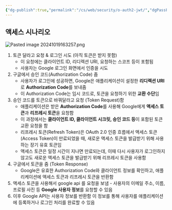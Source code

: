 ```yaml
---
{"dg-publish":true,"permalink":"/cs/web/security/o-auth2-jwt/","dgPassFrontmatter":true,"noteIcon":""}
---
```



## 액세스 시나리오

![Pasted image 20241019163257.png](/img/user/images/Pasted%20image%2020241019163257.png)
1. 토큰 달라고 요청  & 로그인 시도 (아직 토큰은 받지 못함)
	- 이 요청에는 클라이언트 ID, 리디렉션 URI, 요청하는 스코프 등이 포함됨
	- 사용자는 Google 로그인 화면에서 인증을 시도
2. 구글에서 승인 코드(Authorization Code) 줌
	- 사용자가 로그인에 성공하면, Google은 애플리케이션이 설정한 **리디렉션 URI**로 **Authorization Code**를 보내줌
	- 이 Authorization Code는 임시 코드로, 토큰을 요청하기 위한 **교환 수단**임
3. 승인 코드를 토큰으로 바꿔달라고 요청 (Token Request)함
	- 애플리케이션은 받은 **Authorization Code**를 사용해 Google에게 **액세스 토큰**과 **리프레시 토큰**을 요청함
	- 이 과정에서는 **클라이언트 ID, 클라이언트 시크릿, 승인 코드 등**이 포함된 토큰 교환 요청을 함
	- 리프레시 토큰(Refresh Token)은 OAuth 2.0 인증 흐름에서 액세스 토큰(Access Token)이 만료되었을 때, 새로운 액세스 토큰을 발급받기 위해 사용하는 장기 유효 토큰임
	- 액세스 토큰은 일정 시간이 지나면 만료되는데, 이때 다시 사용자가 로그인하지 않고도 새로운 액세스 토큰을 발급받기 위해 리프레시 토큰을 사용함
4. 구글에서 토큰을 줌 (Token Response)
	- Google은 유효한 Authorization Code와 클라이언트 정보를 확인하고, 애플리케이션에 액세스 토큰과 리프레시 토큰을 반환함
5.   액세스 토큰을 사용해서 google api 를 요청을 보냄
	- 사용자의 이메일 주소, 이름, 프로필 사진 등 **Google 사용자 정보**를 요청할 수 있음
6.   이후 Google API는  사용자 정보를 반환함
	이 정보를 통해 사용자를 애플리케이션에 등록하거나 로그인 처리를 완료할 수 있음

